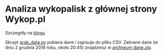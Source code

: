 # Analiza wykopalisk z głównej strony Wykop.pl

Szczegóły na [blogu](https://blog.prokulski.science)

Skrypt [grab_data.py](https://github.com/prokulski/wykop_analiza/blob/master/grab_data.py) pobiera dane i zapisuje do pliku CSV. Zebrane dane (w dniu 2 grudnia 2018 roku, około 20:45) znajdziesz w [archiwum dane.zip](https://github.com/prokulski/wykop_analiza/blob/master/dane.zip).
